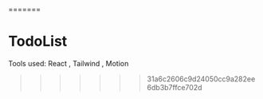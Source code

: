 =======
# TodoList

Tools used: React , Tailwind , Motion
>>>>>>> 31a6c2606c9d24050cc9a282ee6db3b7ffce702d
